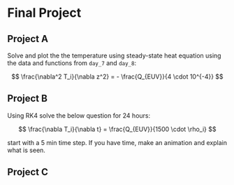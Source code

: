 Final Project
=============

## Project A

Solve and plot the the temperature using steady-state heat equation using the 
data and functions from `day_7` and `day_8`:

$$
\frac{\nabla^2 T_i}{\nabla z^2} = - \frac{Q_{EUV}}{4 \cdot 10^{-4}}
$$

## Project B

Using RK4 solve the below question for 24 hours:

$$
\frac{\nabla T_i}{\nabla t} = \frac{Q_{EUV}}{1500 \cdot \rho_i}
$$

start with a 5 min time step. If you have time, make an animation and explain
what is seen.

## Project C
